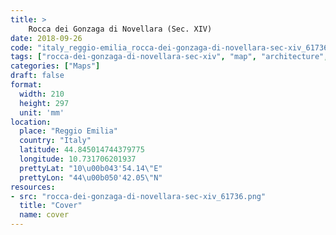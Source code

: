 ```yaml
---
title: > 
    Rocca dei Gonzaga di Novellara (Sec. XIV)
date: 2018-09-26
code: "italy_reggio-emilia_rocca-dei-gonzaga-di-novellara-sec-xiv_61736"
tags: ["rocca-dei-gonzaga-di-novellara-sec-xiv", "map", "architecture", "buildings", "Reggio Emilia", "Italy"]
categories: ["Maps"]
draft: false
format:
  width: 210
  height: 297
  unit: 'mm'
location:
  place: "Reggio Emilia"
  country: "Italy"
  latitude: 44.845014744379775
  longitude: 10.731706201937
  prettyLat: "10\u00b043'54.14\"E"
  prettyLon: "44\u00b050'42.05\"N"
resources:
- src: "rocca-dei-gonzaga-di-novellara-sec-xiv_61736.png"
  title: "Cover"
  name: cover
---
```


